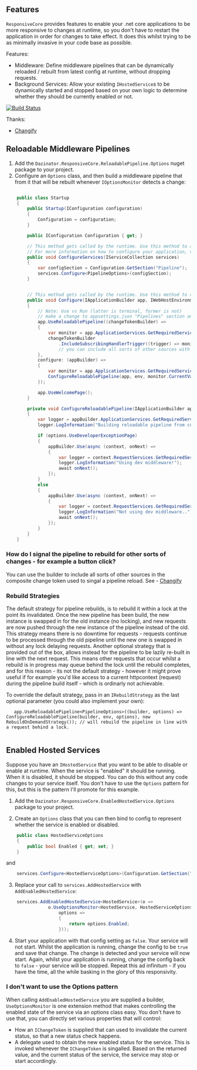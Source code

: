 ## Features

`ResponsiveCore` provides features to enable your .net core applications to be more responsive to changes at runtime, so you don't have to restart the application in order for changes to take effect. 
It does this whilst trying to be as minimally invasive in your code base as possible.

Features:

- Middleware: Define middleware pipelines that can be dynamically reloaded / rebuilt from latest config at runtime, without dropping requests.
- Background Services: Allow your existing `IHostedService`s to be dynamically started and stopped based on your own logic to determine whether they should be currently enabled or not.

[![Build Status](https://darrelltunnell.visualstudio.com/Public%20Projects/_apis/build/status/dazinator.Dazinator.ResponsiveCore?branchName=develop)](https://darrelltunnell.visualstudio.com/Public%20Projects/_build/latest?definitionId=16&branchName=develop)

Thanks:

- [Changify](https://github.com/dazinator/Changify)

## Reloadable Middleware Pipelines

1. Add the `Dazinator.ResponsiveCore.ReloadablePipeline.Options` nuget package to your project.
2. Configure an `Options` class, and then build a middleware pipeline that from it that will be rebuilt whenever `IOptionsMonitor` detects a change:
 
```csharp

    public class Startup
    {
        public Startup(IConfiguration configuration)
        {
            Configuration = configuration;
        }

        public IConfiguration Configuration { get; }

        // This method gets called by the runtime. Use this method to add services to the container.
        // For more information on how to configure your application, visit https://go.microsoft.com/fwlink/?LinkID=398940
        public void ConfigureServices(IServiceCollection services)
        {
            var configSection = Configuration.GetSection("Pipeline");
            services.Configure<PipelineOptions>(configSection);
        }


        // This method gets called by the runtime. Use this method to configure the HTTP request pipeline.
        public void Configure(IApplicationBuilder app, IWebHostEnvironment env)
        {
            // Note: Use vs Run (latter is terminal, former is not)
            // make a change to appsettings.json "Pipelines" section and watch log output in console on furture requests.
            app.UseReloadablePipeline((changeTokenBuilder) =>
            {
                var monitor = app.ApplicationServices.GetRequiredService<IOptionsMonitor<PipelineOptions>>();
                changeTokenBuilder
                    .IncludeSubscribingHandlerTrigger((trigger) => monitor.OnChange((o, n) => trigger()));
                    // you can include all sorts of other sources with this builder. See Changify readme.
            },
            configure: (appBuilder) =>
            {
                var monitor = app.ApplicationServices.GetRequiredService<IOptionsMonitor<PipelineOptions>>();
                ConfigureReloadablePipeline(app, env, monitor.CurrentValue);
            });

            app.UseWelcomePage();
        }

        private void ConfigureReloadablePipeline(IApplicationBuilder appBuilder, IWebHostEnvironment environment, PipelineOptions options)
        {
            var logger = appBuilder.ApplicationServices.GetRequiredService<ILogger<Startup>>();
            logger.LogInformation("Building reloadable pipeline from current options!");

            if (options.UseDeveloperExceptionPage)
            {
                appBuilder.Use(async (context, onNext) =>
                {
                    var logger = context.RequestServices.GetRequiredService<ILogger<Startup>>();
                    logger.LogInformation("Using dev middleware!");
                    await onNext();
                });
            }
            else
            {
                appBuilder.Use(async (context, onNext) =>
                {
                    var logger = context.RequestServices.GetRequiredService<ILogger<Startup>>();
                    logger.LogInformation("Not using dev middleware..");
                    await onNext();
                });
            }
        }
    }


```

### How do I signal the pipeline to rebuild for other sorts of changes - for example a button click?

You can use the builder to include all sorts of other sources in the composite change token used to singal a pipeline reload. See - [Changify](https://github.com/dazinator/Changify)

### Rebuild Strategies

The default strategy for pipeline rebuilds, is to rebuild it within a lock at the point its invalidated. 
Once the new pipeline has been build, the new instance is swapped in for the old instance (no locking), and new requests are now pushed through the new instance of the pipeline instead of the old.
This strategy means there is no downtime for requests - requests continue to be processed through the old pipeline until the new one is swapped in without any lock delaying requests.
Another optional strategy that is provided out of the box, allows instead for the pipeline to be lazily re-built in line with the next request. This means other requests that occur whilst a rebuild is in progress may queue behind the lock until the rebuild completes, and for this reason - its not the default strategy - however it might prove useful if for example you'd like access to a current httpcontext (request) during the pipeline build itself - which is ordinarly not achievable.

To override the default strategy, pass in an `IRebuildStrategy` as the last optional parameter (you could also implement your own):

```
   app.UseReloadablePipeline<PipelineOptions>((builder, options) => ConfigureReloadablePipeline(builder, env, options), new RebuildOnDemandStrategy()); // will rebuild the pipeline in line with a request behind a lock.


```

## Enabled Hosted Services

Suppose you have an `IHostedService` that you want to be able to disable or enable at runtime.
When the service is "enabled" it should be running. When it is disabled, it should be stopped.
You can do this without any code changes to your service itself.
You don't have to use the `Options` pattern for this, but this is the pattern I'll promote for this example.

1. Add the `Dazinator.ResponsiveCore.EnabledHostedService.Options` package to your project.

2. Create an `Options` class that you can then bind to config to represent whether the service is enabled or disabled.

```csharp
    public class HostedServiceOptions
    {
        public bool Enabled { get; set; }
    }
```

and

```csharp
    services.Configure<HostedServiceOptions>(Configuration.GetSection("HostedService"));
```

3. Replace your call to `services.AddHostedService` with  `AddEnabledHostedService`:

```csharp
    services.AddEnabledHostedService<HostedService>(o =>
                o.UseOptionsMonitor<HostedService, HostedServiceOptions>(
                    options =>
                    {
                        return options.Enabled;
                    }));

```

4. Start your application with that config setting as `false`. Your service will not start. Whilst the application is running, change the config to be `true` and save that change. The change is detected and your service will now start. Again, whilst your application is running, change the config back to `false` - your service will be stopped. Repeat this ad infinitum - if you have the time, all the while basking in the glory of this responsivity.

### I don't want to use the Options pattern

When calling `AddEnabledHostedService` you are supplied a builder, `UseOptionsMonitor` is one extension method that makes controlling the enabled state of the service via an options class easy.
You don't have to use that, you can directly set various properties that will control:
- How an `IChangeToken` is supplied that can used to invalidate the current status, so that a new status check happens.
- A delegate used to obtain the new enabled status for the service. This is invoked whenever the `IChangeToken` is singalled. Based on the returned value, and the current status of the service, the service may stop or start accordingly.    


